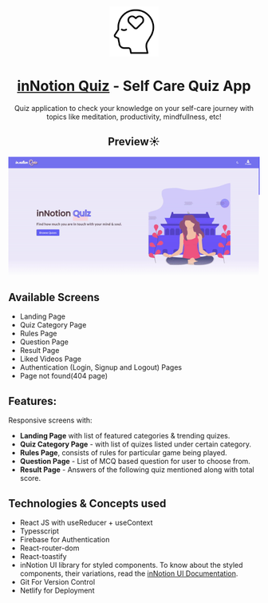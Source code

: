 <div align="center">
  <img src="src/toolkit/assets/self-love.png" height="100" width="100" alt="logo"/>
  <h1><a href="https://innotion-quiz.netlify.app/">inNotion Quiz</a> - Self Care Quiz App</h1>
    <p>Quiz application to check your knowledge on your self-care journey with topics like meditation, productivity, mindfullness, etc!</p>
 </div>

<div align="center">
  <h2>Preview☀️</h2>
  <img src="src/toolkit/assets/preview.gif" alt="logo"/>
 </div>


## Available Screens
- Landing Page
- Quiz Category Page
- Rules Page
- Question Page
- Result Page
- Liked Videos Page
- Authentication (Login, Signup and Logout) Pages
- Page not found(404 page)

## Features:
Responsive screens with:
- **Landing Page** with list of featured categories & trending quizes.
- **Quiz Category Page** - with list of quizes listed under certain category.
- **Rules Page**, consists of rules for particular game being played.
- **Question Page** - List of MCQ based question for user to choose from.
- **Result Page** - Answers of the following quiz mentioned along with total score.

## Technologies & Concepts used

- React JS with useReducer + useContext
- Typesscript
- Firebase for Authentication
- React-router-dom
- React-toastify
- inNotion UI library for styled components.
To know about the styled components, their variations, read the [inNotion UI Documentation](https://innotion-ui.netlify.app/).
- Git For Version Control
- Netlify for Deployment







